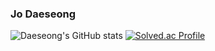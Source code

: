 ### Jo Daeseong
![Daeseong's GitHub stats](https://github-readme-stats.vercel.app/api?username=tfer2442&show_icons=true&theme=radical&count_private=true)
[![Solved.ac Profile](http://mazassumnida.wtf/api/v2/generate_badge?boj=tfer2442)](https://solved.ac//)

